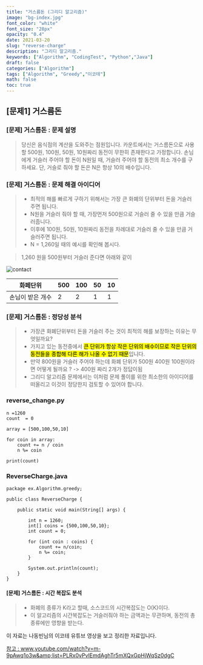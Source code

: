 ```yaml
---
title: "거스름돈 (그리디 알고리즘)"
image: "bg-index.jpg"
font_color: "white"
font_size: "28px"
opacity: "0.4"
date: 2021-03-20
slug: "reverse-charge"
description: "그리디 알고리즘."
keywords: ["Algorithm", "CodingTest", "Python","Java"]
draft: false
categories: ["Algorithm"]
tags: ["Algorithm", "Greedy","이코테"]
math: false
toc: true
---
```


## [문제1] 거스름돈

### [문제] 거스름돈 : 문제 설명

>	당신은 음식점의 계산을 도와주는 점원입니다. 카운트에서는 거스름돈으로 사용할 500원, 100원, 50원, 10원짜리 동전이 무한히 존재한다고 가정합니다.
손님에게 거슬러 주어야 할 돈이 N원일 때, 거슬러 주어야 할 동전의 최소 개수를 구하세요. 단, 거슬로 줘야 할 돈은 N은 항상 10의 배수입니다.


### [문제] 거스름돈 : 문제 해결 아이디어

>	- 최적의 해를 빠르게 구하기 위해서는 가장 큰 화폐의 단위부터 돈을 거슬러 주면 됩니다.
>	- N원을 거슬러 줘야 할 때, 가장먼저 500원으로 거슬러 줄 수 있을 만큼 거슬러줍니다.
>	- 이후에 100원, 50원, 10원짜리 동전을 차례대로 거슬러 줄 수 있을 만큼 거슬러주면 됩니다.
>	- N = 1,260일 때의 예시를 확인해 봅시다.

> 1,260 원을 500원부터 거슬러 준다면 아래와 같이 

![contact](/images/greedy_question_01_01.PNG)


   화페단위     | 500   | 100   | 50    | 10    |
--------------|-------|-------|-------|-------|
 손님이 받은 개수 | 2     | 2     | 1     | 1     |
 

### [문제] 거스름돈 : 정당성 분석
>	- 가장큰 화폐단위부터 돈을 거슬러 주는 것이 최적의 해를 보장하는 이유는 무엇일까요?
>	- 가지고 있는 동전중에서 <mark>큰 단위가 항상 작은 단위의 배수이므로 작은 단위의 동전들을 종합해 다른 해가 나올 수 없기 때문</mark>입니다.
>	- 만약 800원을 거슬러 주어야 하는데 화폐 단위가 500원 400원 100원이라면 어떻게 될까요 ? -> 400원 짜리 2개가 정답이됨
>	- 그리디 알고리즘 문제에서는 이처럼 문제 풀이를 위한 최소한의 아이디어를 떠올리고 이것이 정당한지 검토할 수 있어야 합니다.


### reverse_change.py
```
n =1260
count  = 0 

array = [500,100,50,10]

for coin in array:
    count += n / coin
    n %= coin 

print(count)
```

### ReverseCharge.java
```
package ex.Algorithm.greedy;

public class ReverseCharge {
	
	public static void main(String[] args) {
		
		int n = 1260;
		int[] coins = {500,100,50,10};
		int count = 0;
		
		for (int coin : coins) {
			count += n/coin;
			n %= coin;
		}
		
		System.out.println(count);
	}
}
```

#### [문제] 거스름돈 : 시간 복잡도 분석
>	- 화폐의 종류가 K라고 할때, 소스코드의 시간복잡도는 O(K)이다.
>	- 이 알고리즘의 시간복잡도는 거슬러줘야 하는 금액과는 무관하며, 동전의 총 종류에만 영향을 받는다.



이 자료는 나동빈님의 이코테 유튜브 영상을 보고 정리한 자료입니다.
<br>

<a href="https://www.youtube.com/watch?v=m-9pAwq1o3w&amp;list=PLRx0vPvlEmdAghTr5mXQxGpHjWqSz0dgC">참고 : www.youtube.com/watch?v=m-9pAwq1o3w&amp;list=PLRx0vPvlEmdAghTr5mXQxGpHjWqSz0dgC</a>




